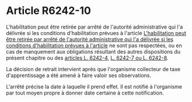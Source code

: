 # Article R6242-10

L'habilitation peut être retirée par arrêté de l'autorité administrative qui l'a délivrée si les conditions d'habilitation prévues à l'article [L'habilitation peut être retirée par arrêté de l'autorité administrative qui l'a délivrée si les conditions d'habilitation prévues à l'article][1] ne sont pas respectées, ou en cas de manquement aux obligations résultant des autres dispositions du présent chapitre ou des [articles L. 6242-4][2], [L. 6242-7 ou L. 6242-8][3]. 

La décision de retrait intervient après que l'organisme collecteur de taxe d'apprentissage a été amené à faire valoir ses observations. 

L'arrêté précise la date à laquelle il prend effet. Il est notifié à l'organisme par tout moyen propre à donner date certaine à cette notification.

 [1]: /affichCodeArticle.do?cidTexte=LEGITEXT000006072050&idArticle=LEGIARTI000029415753&dateTexte=&categorieLien=id
 [2]: /affichCodeArticle.do?cidTexte=LEGITEXT000006072050&idArticle=LEGIARTI000006904104&dateTexte=&categorieLien=cid
 [3]: /affichCodeArticle.do?cidTexte=LEGITEXT000006072050&idArticle=LEGIARTI000028688054&dateTexte=&categorieLien=cid